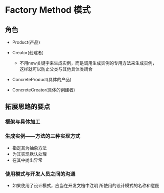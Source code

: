 # Factory Method 模式
## 角色
- Product(产品)
- Creator(创建者)
    - 不用new关键字来生成实例，而是调用生成实例的专用方法来生成实例，这样就可以防止父类与其他具体类耦合

- ConcreteProduct(具体的产品)
- ConcreteCreator(具体的创建者)

## 拓展思路的要点
### 框架与具体加工

### 生成实例——方法的三种实现方式
- 指定其为抽象方法
- 为其实现默认处理
- 在其中抛出异常

### 使用模式与开发人员之间的沟通
- 如果使用了设计模式，应当在开发文档中注明 所使用的设计模式的名称和意图